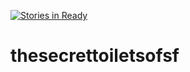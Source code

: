 [![Stories in Ready](https://badge.waffle.io/amused-rutabega/thesecrettoiletsofsf.png?label=ready&title=Ready)](https://waffle.io/amused-rutabega/thesecrettoiletsofsf)
# thesecrettoiletsofsf
